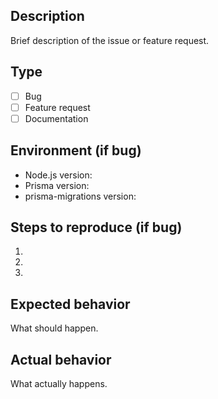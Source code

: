 ## Description

Brief description of the issue or feature request.

## Type

- [ ] Bug
- [ ] Feature request
- [ ] Documentation

## Environment (if bug)

- Node.js version:
- Prisma version:
- prisma-migrations version:

## Steps to reproduce (if bug)

1.
2.
3.

## Expected behavior

What should happen.

## Actual behavior

What actually happens.
